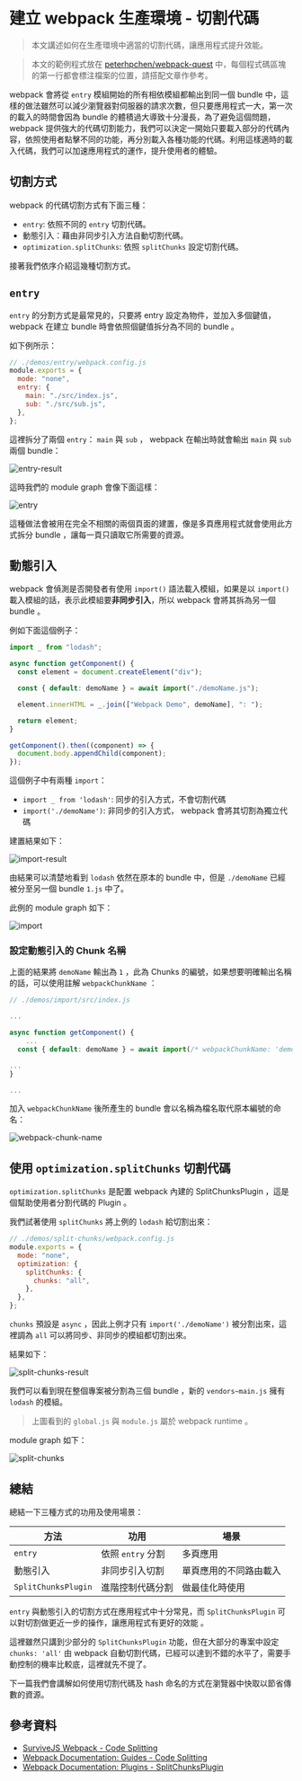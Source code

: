 # 建立 webpack 生產環境 - 切割代碼

> 本文講述如何在生產環境中適當的切割代碼，讓應用程式提升效能。

> 本文的範例程式放在 [peterhpchen/webpack-quest](https://github.com/peterhpchen/webpack-quest/tree/master/posts/25-production-code-splitting/demos) 中，每個程式碼區塊的第一行都會標注檔案的位置，請搭配文章作參考。

webpack 會將從 `entry` 模組開始的所有相依模組都輸出到同一個 bundle 中，這樣的做法雖然可以減少瀏覽器對伺服器的請求次數，但只要應用程式一大，第一次的載入的時間會因為 bundle 的體積過大導致十分漫長，為了避免這個問題， webpack 提供強大的代碼切割能力，我們可以決定一開始只要載入部分的代碼內容，依照使用者點擊不同的功能，再分別載入各種功能的代碼。利用這樣適時的載入代碼，我們可以加速應用程式的運作，提升使用者的體驗。

## 切割方式

webpack 的代碼切割方式有下面三種：

- `entry`: 依照不同的 `entry` 切割代碼。
- 動態引入：藉由非同步引入方法自動切割代碼。
- `optimization.splitChunks`: 依照 `splitChunks` 設定切割代碼。

接著我們依序介紹這幾種切割方式。

## `entry`

`entry` 的分割方式是最常見的，只要將 entry 設定為物件，並加入多個鍵值， webpack 在建立 bundle 時會依照個鍵值拆分為不同的 bundle 。

如下例所示：

```js
// ./demos/entry/webpack.config.js
module.exports = {
  mode: "none",
  entry: {
    main: "./src/index.js",
    sub: "./src/sub.js",
  },
};
```

這裡拆分了兩個 `entry`： `main` 與 `sub` ， webpack 在輸出時就會輸出 `main` 與 `sub` 兩個 bundle：

![entry-result](./assets/entry-result.png)

這時我們的 module graph 會像下面這樣：

![entry](./assets/entry.png)

這種做法會被用在完全不相關的兩個頁面的建置，像是多頁應用程式就會使用此方式拆分 bundle ，讓每一頁只讀取它所需要的資源。

## 動態引入

webpack 會偵測是否開發者有使用 `import()` 語法載入模組，如果是以 `import()` 載入模組的話，表示此模組要**非同步引入**，所以 webpack 會將其拆為另一個 bundle 。

例如下面這個例子：

```js
import _ from "lodash";

async function getComponent() {
  const element = document.createElement("div");

  const { default: demoName } = await import("./demoName.js");

  element.innerHTML = _.join(["Webpack Demo", demoName], ": ");

  return element;
}

getComponent().then((component) => {
  document.body.appendChild(component);
});
```

這個例子中有兩種 `import`：

- `import _ from 'lodash'`: 同步的引入方式，不會切割代碼
- `import('./demoName')`: 非同步的引入方式， webpack 會將其切割為獨立代碼

建置結果如下：

![import-result](./assets/import-result.png)

由結果可以清楚地看到 `lodash` 依然在原本的 bundle 中，但是 `./demoName` 已經被分至另一個 bundle `1.js` 中了。

此例的 module graph 如下：

![import](./assets/import.png)

### 設定動態引入的 Chunk 名稱

上面的結果將 `demoName` 輸出為 `1` ，此為 Chunks 的編號，如果想要明確輸出名稱的話，可以使用註解 `webpackChunkName` ：

```js
// ./demos/import/src/index.js

...

async function getComponent() {
    ...
  const { default: demoName } = await import(/* webpackChunkName: 'demoName' */ "./demoName");

...
}

...
```

加入 `webpackChunkName` 後所產生的 bundle 會以名稱為檔名取代原本編號的命名：

![webpack-chunk-name](./assets/webpack-chunk-name.png)

## 使用 `optimization.splitChunks` 切割代碼

`optimization.splitChunks` 是配置 webpack 內建的 SplitChunksPlugin ，這是個幫助使用者分割代碼的 Plugin 。

我們試著使用 `splitChunks` 將上例的 `lodash` 給切割出來：

```js
// ./demos/split-chunks/webpack.config.js
module.exports = {
  mode: "none",
  optimization: {
    splitChunks: {
      chunks: "all",
    },
  },
};
```

`chunks` 預設是 `async` ，因此上例才只有 `import('./demoName')` 被分割出來，這裡調為 `all` 可以將同步、非同步的模組都切割出來。

結果如下：

![split-chunks-result](./assets/split-chunks-result.png)

我們可以看到現在整個專案被分割為三個 bundle ，新的 `vendors~main.js` 擁有 `lodash` 的模組。

> 上圖看到的 `global.js` 與 `module.js` 屬於 webpack runtime 。

module graph 如下：

![split-chunks](./assets/split-chunks.png)

## 總結

總結一下三種方式的功用及使用場景：

| 方法                | 功用              | 場景                   |
| ------------------- | ----------------- | ---------------------- |
| `entry`             | 依照 `entry` 分割 | 多頁應用               |
| 動態引入            | 非同步引入切割    | 單頁應用的不同路由載入 |
| `SplitChunksPlugin` | 進階控制代碼分割  | 做最佳化時使用         |

`entry` 與動態引入的切割方式在應用程式中十分常見，而 `SplitChunksPlugin` 可以對切割做更近一步的操作，讓應用程式有更好的效能 。

這裡雖然只講到少部分的 `SplitChunksPlugin` 功能，但在大部分的專案中設定 `chunks: 'all'` 由 webpack 自動切割代碼，已經可以達到不錯的水平了，需要手動控制的機率比較底，這裡就先不提了。

下一篇我們會講解如何使用切割代碼及 hash 命名的方式在瀏覽器中快取以節省傳數的資源。

## 參考資料

- [SurviveJS Webpack - Code Splitting](https://survivejs.com/webpack/building/code-splitting/)
- [Webpack Documentation: Guides - Code Splitting](https://v4.webpack.js.org/guides/code-splitting/)
- [Webpack Documentation: Plugins - SplitChunksPlugin](https://webpack.js.org/plugins/split-chunks-plugin/)
